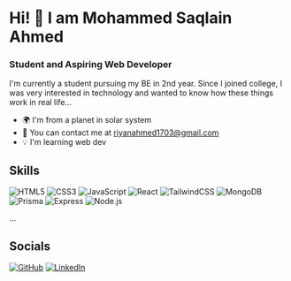 # Hi! 👋 I am Mohammed Saqlain Ahmed

### Student and Aspiring Web Developer

I'm currently a student pursuing my BE in 2nd year. Since I joined college, I was very interested in technology and wanted to know how these things work in real life...

- 🌍 I'm from a planet in solar system
- 📧 You can contact me at [riyanahmed1703@gmail.com](mailto:riyanahmed1703@gmail.com)
- 💡 I'm  learning web dev

## Skills
![HTML5](https://img.shields.io/badge/html5-%23E34F26.svg?style=for-the-badge&logo=html5&logoColor=white)
![CSS3](https://img.shields.io/badge/css3-%231572B6.svg?style=for-the-badge&logo=css3&logoColor=white)
![JavaScript](https://img.shields.io/badge/javascript-%23F7DF1E.svg?style=for-the-badge&logo=javascript&logoColor=black)
![React](https://img.shields.io/badge/react-%2361DAFB.svg?style=for-the-badge&logo=react&logoColor=black)
![TailwindCSS](https://img.shields.io/badge/tailwindcss-%2338B2AC.svg?style=for-the-badge&logo=tailwind-css&logoColor=white)
![MongoDB](https://img.shields.io/badge/mongoDB-%2347A248.svg?style=for-the-badge&logo=mongodb&logoColor=white)
![Prisma](https://img.shields.io/badge/prisma-%232D3748.svg?style=for-the-badge&logo=prisma&logoColor=white)
![Express](https://img.shields.io/badge/express-%23000000.svg?style=for-the-badge&logo=express&logoColor=white)
![Node.js](https://img.shields.io/badge/node.js-%23339933.svg?style=for-the-badge&logo=node.js&logoColor=white)

...

## Socials
[![GitHub](https://img.shields.io/badge/GitHub-black?style=for-the-badge&logo=github)](https://github.com/mdsaqlainahmed786)
[![LinkedIn](https://img.shields.io/badge/LinkedIn-blue?style=for-the-badge&logo=linkedin)](https://www.linkedin.com/in/md-saqlain-ahmed-b7720130a/)
